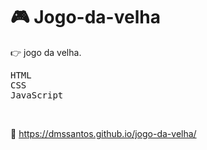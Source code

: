 # :video_game: Jogo-da-velha

:point_right: jogo da velha.

<kbd>HTML</kbd>  
<kbd>CSS</kbd>  
<kbd>JavaScript</kbd>  

&nbsp;

:link: https://dmssantos.github.io/jogo-da-velha/
